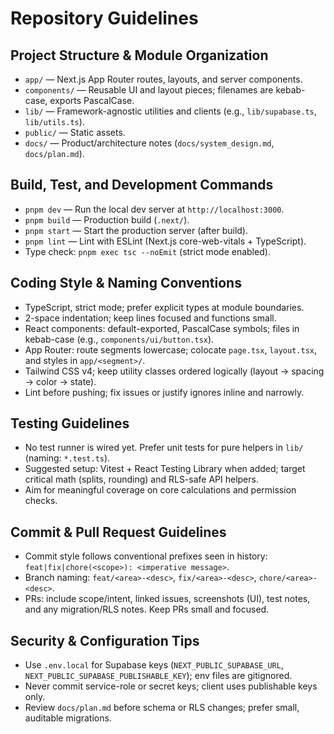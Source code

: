 # Repository Guidelines

## Project Structure & Module Organization
- `app/` — Next.js App Router routes, layouts, and server components.
- `components/` — Reusable UI and layout pieces; filenames are kebab-case, exports PascalCase.
- `lib/` — Framework-agnostic utilities and clients (e.g., `lib/supabase.ts`, `lib/utils.ts`).
- `public/` — Static assets.
- `docs/` — Product/architecture notes (`docs/system_design.md`, `docs/plan.md`).

## Build, Test, and Development Commands
- `pnpm dev` — Run the local dev server at `http://localhost:3000`.
- `pnpm build` — Production build (`.next/`).
- `pnpm start` — Start the production server (after build).
- `pnpm lint` — Lint with ESLint (Next.js core-web-vitals + TypeScript).
- Type check: `pnpm exec tsc --noEmit` (strict mode enabled).

## Coding Style & Naming Conventions
- TypeScript, strict mode; prefer explicit types at module boundaries.
- 2-space indentation; keep lines focused and functions small.
- React components: default-exported, PascalCase symbols; files in kebab-case (e.g., `components/ui/button.tsx`).
- App Router: route segments lowercase; colocate `page.tsx`, `layout.tsx`, and styles in `app/<segment>/`.
- Tailwind CSS v4; keep utility classes ordered logically (layout → spacing → color → state).
- Lint before pushing; fix issues or justify ignores inline and narrowly.

## Testing Guidelines
- No test runner is wired yet. Prefer unit tests for pure helpers in `lib/` (naming: `*.test.ts`).
- Suggested setup: Vitest + React Testing Library when added; target critical math (splits, rounding) and RLS-safe API helpers.
- Aim for meaningful coverage on core calculations and permission checks.

## Commit & Pull Request Guidelines
- Commit style follows conventional prefixes seen in history: `feat|fix|chore(<scope>): <imperative message>`.
- Branch naming: `feat/<area>-<desc>`, `fix/<area>-<desc>`, `chore/<area>-<desc>`.
- PRs: include scope/intent, linked issues, screenshots (UI), test notes, and any migration/RLS notes. Keep PRs small and focused.

## Security & Configuration Tips
- Use `.env.local` for Supabase keys (`NEXT_PUBLIC_SUPABASE_URL`, `NEXT_PUBLIC_SUPABASE_PUBLISHABLE_KEY`); env files are gitignored.
- Never commit service-role or secret keys; client uses publishable keys only.
- Review `docs/plan.md` before schema or RLS changes; prefer small, auditable migrations.

